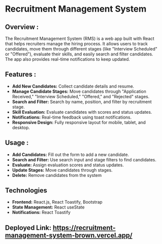  # Recruitment Management System

## Overview :

The Recruitment Management System (RMS) is a web app built with React that helps recruiters manage the hiring process. It allows users to track candidates, move them through different stages (like "Interview Scheduled" or "Offered"), evaluate their skills, and easily search and filter candidates. The app also provides real-time notifications to keep updated.

## Features :

- **Add New Candidates:** Collect candidate details and resume.
- **Manage Candidate Stages:** Move candidates through "Application Received," "Interview Scheduled," "Offered," and "Rejected" stages.
- **Search and Filter:** Search by name, position, and filter by recruitment stage.
- **Skill Evaluation:** Evaluate candidates with scores and status updates.
- **Notifications:** Real-time feedback using toast notifications.
- **Responsive Design:** Fully responsive layout for mobile, tablet, and desktop.

## Usage :

- **Add Candidates:** Fill out the form to add a new candidate.
- **Search and Filter:** Use search input and stage filters to find candidates.
- **Evaluate:** Assign evaluation scores and status updates.
- **Update Stages:** Move candidates through stages.
- **Delete:** Remove candidates from the system

## Technologies
- **Frontend:** React.js, React Toastify, Bootstrap
 - **State Management:** React useState
 - **Notifications:** React Toastify


## Deployed Link:  https://recruitment-management-system-brown.vercel.app/
